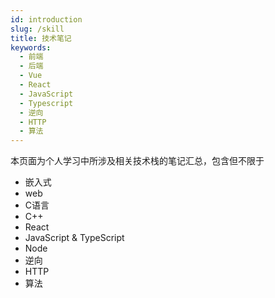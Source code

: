 ```yaml
---
id: introduction
slug: /skill
title: 技术笔记
keywords:
  - 前端
  - 后端
  - Vue
  - React
  - JavaScript
  - Typescript
  - 逆向
  - HTTP
  - 算法
---
```


本页面为个人学习中所涉及相关技术栈的笔记汇总，包含但不限于

- 嵌入式
- web
- C语言
- C++
- React
- JavaScript & TypeScript
- Node
- 逆向
- HTTP
- 算法
